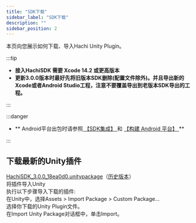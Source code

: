 ```yaml
---
title: "SDK下载"
sidebar_label: "SDK下载"
description: ""
sidebar_position: 2
---
```

本页向您展示如何下载、导入Hachi Unity Plugin。

:::tip

 - **接入HachiSDK 需要 Xcode 14.2 或更高版本**       
 - **更新3.0.0版本时最好先将旧版本SDK删除(配置文件除外)。并且导出新的Xcode或者Android Studio工程，注意不要覆盖导出到老版本SDK导出的工程。**   

:::


:::danger

 - ** Android平台出包时请参照[ 【SDK集成】 ](integration.md) 和 [ 【构建 Android 平台】 ](sdk-projectsettings/sdk-projectsettings-android.md) **       

:::

## 下载最新的Unity插件 
[HachiSDK_3.0.0_18ea0d0.unitypackage](https://touka-artifacts.oss-cn-beijing.aliyuncs.com/TKG%20%E5%8F%91%E8%A1%8C%E6%8A%80%E6%9C%AF/Hachi%20SDK/Unity/3.0.0/HCSDK_3.0.0_18ea0d0.unitypackage)（[历史版本](/versions)）
<br/><a id='click'>    </a>
将插件导入Unity<br/>
执行以下步骤导入下载的插件:<br/>
在Unity中，选择Assets > Import Package > Custom Package…<br/>
选择你下载的Unity Plugin文件。<br/>
在Import Unity Package对话框中，单击Import。

